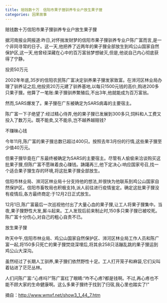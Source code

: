 ```yaml
---
title: 赔钱数十万　信阳市果子狸驯养专业户放生果子狸
categories: 因果故事
---
```


	   
赔钱数十万信阳市果子狸驯养专业户放生果子狸

据河南报业网报道:昨日,对怀揣发财梦的信阳市果子狸驯养专业户陈广富而言,是一个非同寻常的日子。这一天,他把养了近两年的果子狸全部放生到鸡公山国家自然保护区,这一天,他曾经深藏在心中的百万富翁梦想破灭,但是,他说自己内心彻底获得了宁静。

投资50万元

2002年年底,35岁的信阳农民陈广富决定驯养果子狸发家致富。在浉河区林业局办理了驯养证之后,他投资20万元建了驯养基地,以每只1500元钱的高价,购进200多只果子狸。他算了一笔账:果子狸驯养繁殖后,不出3年,他就能成为百万富翁。

然而,SARS爆发了。果子狸在广东被确定为SARS病毒的主要宿主。

陈广富一下子绝望了:经过精心侍弄,他的果子狸已发展到300多只,饲料和人工费又投入了数万元。既不能卖,又不能杀,岂不越养越赔钱?

不赚昧心钱

今年11月,陈广富的果子狸总数已超过400只。按照去年3月份的行情,这些果子狸至少值40万元。

但果子狸毕竟在广东最终被确定为SARS的主要宿主。尽管有人偷偷来洽谈购买这批果子狸,但陈广富不愿昧着良心赚钱。踌躇再三,他下定决心:响应国家号召,找一个适合果子狸生存的环境,将这批果子狸全部放生。

信阳市林业局、浉河区林业局十分支持他的想法,并很快为他联系到鸡公山国家自然保护区。信阳市畜牧局也积极支持,派人前往进行疫情鉴定。确定这批果子狸没有疫情后,各方最终商定:于12月2日正式放生。

12月1日,陈广富最后一次巡视他付出了大量心血的果子狸,让工人将果子狸集中。当夜,果子狸野性大发,厮斗起来。工人发现后前来制止时,150多只果子狸已被咬死。陈广富十分伤心,对自己的粗心自责不已。

放生果子狸

昨天中午,信阳市林业局、鸡公山国家自然保护区、浉河区林业局工作人员和陈广富一起,将150多只死亡的果子狸焚烧深埋后,将其余258只活蹦乱跳的果子狸运到鸡公山大深沟。

虽然经过了长期人工驯养,果子狸们依然野性十足。工人打开笼子和麻袋,它们尖叫着钻进了茫茫丛林。

人们问陈广富:“心疼吗?”陈广富红了眼睛:“咋不心疼?都是钱啊。不过,再心疼也不能不顾大家的生命健康啊。这么多果子狸终于找到了归宿,我心里也踏实了!”


摘自：http://www.wmxf.net/show3_1_44_7.htm